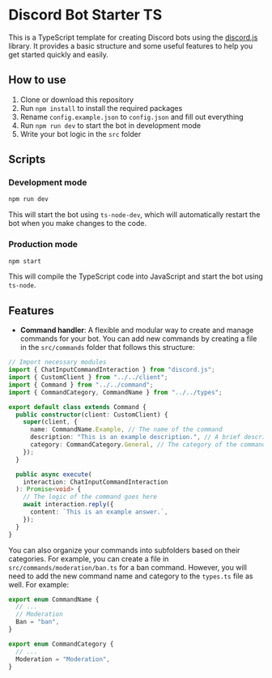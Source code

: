 # Discord Bot Starter TS

This is a TypeScript template for creating Discord bots using the [discord.js](https://discord.js.org/) library. It provides a basic structure and some useful features to help you get started quickly and easily.

## How to use

1. Clone or download this repository
2. Run `npm install` to install the required packages
3. Rename `config.example.json` to `config.json` and fill out everything
4. Run `npm run dev` to start the bot in development mode
5. Write your bot logic in the `src` folder

## Scripts

### Development mode

```bash
npm run dev
```

This will start the bot using `ts-node-dev`, which will automatically restart the bot when you make changes to the code.

### Production mode

```bash
npm start
```

This will compile the TypeScript code into JavaScript and start the bot using `ts-node`.

## Features

- **Command handler**: A flexible and modular way to create and manage commands for your bot. You can add new commands by creating a file in the `src/commands` folder that follows this structure:

```typescript
// Import necessary modules
import { ChatInputCommandInteraction } from "discord.js";
import { CustomClient } from "../../client";
import { Command } from "../../command";
import { CommandCategory, CommandName } from "../../types";

export default class extends Command {
  public constructor(client: CustomClient) {
    super(client, {
      name: CommandName.Example, // The name of the command
      description: "This is an example description.", // A brief description of what the command does
      category: CommandCategory.General, // The category of the command
    });
  }

  public async execute(
    interaction: ChatInputCommandInteraction
  ): Promise<void> {
    // The logic of the command goes here
    await interaction.reply({
      content: `This is an example answer.`,
    });
  }
}
```

You can also organize your commands into subfolders based on their categories. For example, you can create a file in `src/commands/moderation/ban.ts` for a ban command. However, you will need to add the new command name and category to the `types.ts` file as well. For example:

```typescript
export enum CommandName {
  // ...
  // Moderation
  Ban = "ban",
}

export enum CommandCategory {
  // ...
  Moderation = "Moderation",
}
```
